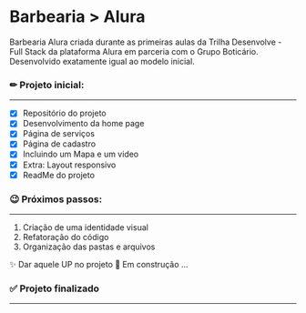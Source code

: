 # Barbearia > Alura 


Barbearia Alura criada durante as primeiras aulas da Trilha Desenvolve - Full Stack da plataforma Alura em parceria com o Grupo Boticário. <br>
Desenvolvido exatamente igual ao modelo inicial.

### ✏ Projeto inicial:
____________________
- [x] Repositório do projeto
- [x] Desenvolvimento da home page
- [x] Página de serviços
- [x] Página de cadastro
- [x] Incluindo um Mapa e um video
- [x] Extra: Layout responsivo
- [x] ReadMe do projeto

### 😉 Próximos passos:
____________________
1. Criação de uma identidade visual
2. Refatoração do código
3. Organização das pastas e arquivos

✨ Dar aquele UP no projeto 🚧 Em construção ...


### ✅ Projeto finalizado
____________________

